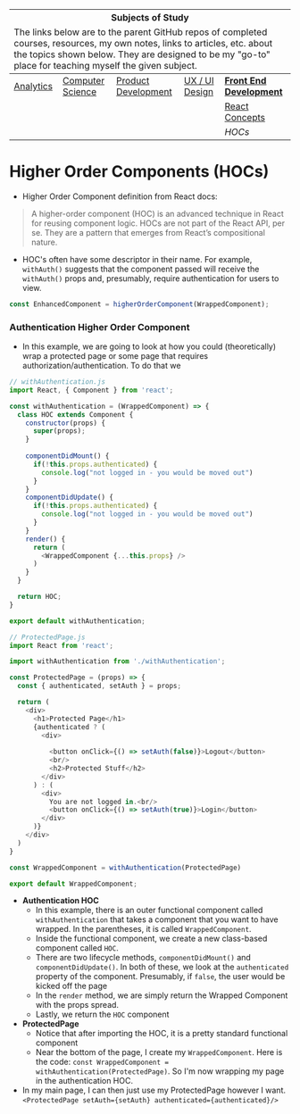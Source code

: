 <table>
    <thead>
        <tr>
            <th colspan="5" style="text-align: center;"><strong>Subjects of Study</strong></th>
        </tr>
        <tr>
            <td colspan="5">The links below are to the parent GitHub repos of completed courses, resources, my own notes, links to articles, etc. about the topics shown below. They are designed to be my "go-to" place for teaching myself the given subject.</td>
        </tr>
    </thead>
    <tbody>
        <tr>
            <td><a href="https://github.com/coolinmc6/analytics">Analytics</a></td>
            <td><a href="https://github.com/coolinmc6/CS-concepts">Computer Science</a></td>
            <td><a href="https://github.com/coolinmc6/design-ux-ui#product-design--development">Product Development</a></td>
            <td><a href="https://github.com/coolinmc6/design-ux-ui">UX / UI Design</a></td>
            <td><strong><a href="https://github.com/coolinmc6/front-end-dev">Front End Development</a></strong></td>
        </tr>
        <tr>
            <td></td>
            <td></td>
            <td></td>
            <td></td>
            <td><a href="https://github.com/coolinmc6/front-end-dev/blob/master/react/">React Concepts</a></td>
        </tr>
        <tr>
            <td></td>
            <td></td>
            <td></td>
            <td></td>
            <td><em>HOCs</em></td>
        </tr>
    </tbody>
</table>

# Higher Order Components (HOCs)

- Higher Order Component definition from React docs:

> A higher-order component (HOC) is an advanced technique in React for reusing component logic. 
> HOCs are not part of the React API, per se. They are a pattern that emerges from React’s compositional nature.

- HOC's often have some descriptor in their name. For example, `withAuth()` suggests
that the component passed will receive the `withAuth()` props and, presumably, require
authentication for users to view.

```js
const EnhancedComponent = higherOrderComponent(WrappedComponent);
```

### Authentication Higher Order Component

- In this example, we are going to look at how you could (theoretically) wrap a protected page
or some page that requires authorization/authentication. To do that we

```js
// withAuthentication.js
import React, { Component } from 'react';

const withAuthentication = (WrappedComponent) => {
  class HOC extends Component {
    constructor(props) {
      super(props);
    }
    
    componentDidMount() {
      if(!this.props.authenticated) {
        console.log("not logged in - you would be moved out")
      }
    }
    componentDidUpdate() {
      if(!this.props.authenticated) {
        console.log("not logged in - you would be moved out")
      }
    }
    render() {
      return (
        <WrappedComponent {...this.props} />
      )
    }
  }

  return HOC;
}

export default withAuthentication;
```
```js
// ProtectedPage.js
import React from 'react';

import withAuthentication from './withAuthentication';

const ProtectedPage = (props) => {
  const { authenticated, setAuth } = props;

  return (
    <div>
      <h1>Protected Page</h1>
      {authenticated ? (
        <div>
          
          <button onClick={() => setAuth(false)}>Logout</button>
          <br/>
          <h2>Protected Stuff</h2>
        </div>
      ) : (
        <div>
          You are not logged in.<br/>
          <button onClick={() => setAuth(true)}>Login</button>
        </div>
      )}
    </div>
  )  
}

const WrappedComponent = withAuthentication(ProtectedPage)

export default WrappedComponent;
```

- **Authentication HOC**
  - In this example, there is an outer functional component called `withAuthentication` that takes
  a component that you want to have wrapped. In the parentheses, it is called `WrappedComponent`.
  - Inside the functional component, we create a new class-based component called `HOC`.
  - There are two lifecycle methods, `componentDidMount()` and `componentDidUpdate()`. In both
  of these, we look at the `authenticated` property of the component. Presumably, if `false`, 
  the user would be kicked off the page
  - In the `render` method, we are simply return the Wrapped Component with the props spread.
  - Lastly, we return the `HOC` component
- **ProtectedPage**
  - Notice that after importing the HOC, it is a pretty standard functional component
  - Near the bottom of the page, I create my `WrappedComponent`. Here is the code:
  `const WrappedComponent = withAuthentication(ProtectedPage)`. So I'm now wrapping my page in
  the authentication HOC.
- In my main page, I can then just use my ProtectedPage however I want. `<ProtectedPage setAuth={setAuth} authenticated={authenticated}/>`


